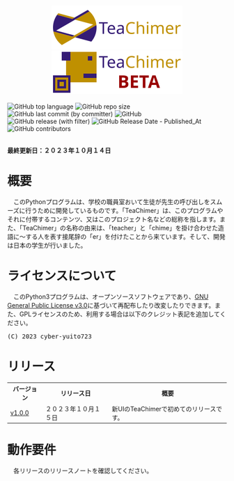 <div align="center">
    <img src = "./logo/logo-2_small.png" alt = "logo-2_small.png"></img>
    <img src = "./logo/logo-2_beta_small.png" alt = "logo-2_beta_small.png"></img>
</div>
<br>
<div>
    <img src = "https://img.shields.io/github/languages/top/cyber-yuito723/TeaChimer?style=flat-square" alt = "GitHub top language">
    <img src = "https://img.shields.io/github/repo-size/cyber-yuito723/TeaChimer?style=flat-square" alt = "GitHub repo size">
    <img src = "https://img.shields.io/github/last-commit/cyber-yuito723/TeaChimer?style=flat-square" alt = "GitHub last commit (by committer)">
    <img src="https://img.shields.io/github/license/cyber-yuito723/TeaChimer?style=flat-square" alt="GitHub">
    <br>
    <img src = "https://img.shields.io/github/v/release/cyber-yuito723/TeaChimer?style=flat-square" alt = "GitHub release (with filter)">
    <img src = "https://img.shields.io/github/release-date/cyber-yuito723/TeaChimer?style=flat-square" alt = "GitHub Release Date - Published_At">
    <img src = "https://img.shields.io/github/contributors/cyber-yuito723/TeaChimer?style=flat-square" alt = "GitHub contributors">
</div>
<br>
<p>
    <strong>最終更新日：２０２３年１０月１４日</strong>
</p>

<h1>概要</h1>
<p>
　このPythonプログラムは、学校の職員室おいて生徒が先生の呼び出しをスムーズに行うために開発しているものです。「TeaChimer」は、このプログラムやそれに付帯するコンテンツ、又はこのプロジェクト名などの総称を指します。また、「TeaChimer」の名称の由来は、「teacher」と「chime」を掛け合わせた造語に～する人を表す接尾辞の「er」を付けたことから来ています。そして、開発は日本の学生が行いました。
</p>

<h1>ライセンスについて</h1>
<p>
　このPython3プログラムは、オープンソースソフトウェアであり、<a href = "https://github.com/cyber-yuito723/TeaChimer-publicver/blob/main/LICENSE">GNU General Public License v3.0</a>に基づいて再配布したり改変したりできます。また、GPLライセンスのため、利用する場合は以下のクレジット表記を追加してください。
</p>
<pre>(C) 2023 cyber-yuito723</pre>

<h1>リリース</h1>
<table>
    <th>バージョン</th><th>リリース日</th><th>概要</th>
    <tr>
        <td><a href = "https://github.com/cyber-yuito723/TeaChimer/releases/tag/v1.0.0">v1.0.0</a></td>
        <td>２０２３年１０月１５日</td>
        <td>新UIのTeaChimerで初めてのリリースです。</td>
    </tr>
</table>

<h1>動作要件</h1>
<p>
　各リリースのリリースノートを確認してください。
</p>
